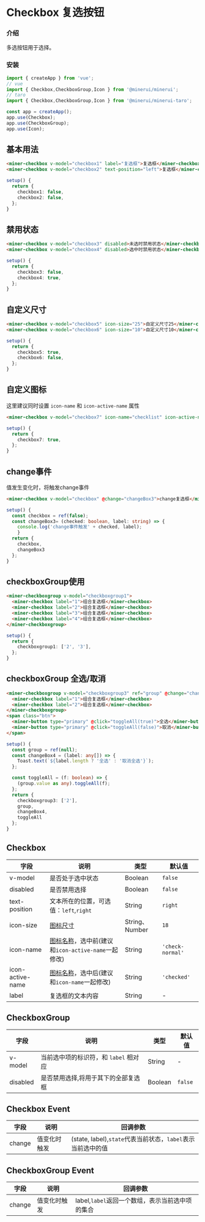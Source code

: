 # Checkbox 复选按钮

### 介绍

多选按钮用于选择。

### 安装

``` ts
import { createApp } from 'vue';
// vue
import { Checkbox,CheckboxGroup,Icon } from '@minerui/minerui';
// taro
import { Checkbox,CheckboxGroup,Icon } from '@minerui/minerui-taro';

const app = createApp();
app.use(Checkbox);
app.use(CheckboxGroup);
app.use(Icon);
```

## 基本用法

```html
<miner-checkbox v-model="checkbox1" label="复选框">复选框</miner-checkbox>
<miner-checkbox v-model="checkbox2" text-position="left">复选框</miner-checkbox>
```
```ts
setup() {
  return {
    checkbox1: false,
    checkbox2: false,
  };
}
```

## 禁用状态

```html
<miner-checkbox v-model="checkbox3" disabled>未选时禁用状态</miner-checkbox>
<miner-checkbox v-model="checkbox4" disabled>选中时禁用状态</miner-checkbox>
```

```ts
setup() {
  return {
    checkbox3: false,
    checkbox4: true,
  };
}
```

## 自定义尺寸

```html
<miner-checkbox v-model="checkbox5" icon-size="25">自定义尺寸25</miner-checkbox>
<miner-checkbox v-model="checkbox6" icon-size="10">自定义尺寸10</miner-checkbox>
```

```ts
setup() {
  return {
    checkbox5: true,
    checkbox6: false,
  };
}

```

## 自定义图标

这里建议同时设置 `icon-name` 和 `icon-active-name` 属性

```html
<miner-checkbox v-model="checkbox7" icon-name="checklist" icon-active-name="checklist">自定义图标</miner-checkbox>
```

```ts
setup() {
  return {
    checkbox7: true,
  };
}

```

## change事件

值发生变化时，将触发change事件

```html
<miner-checkbox v-model="checkbox" @change="changeBox3">change复选框</miner-checkbox>
```

```ts
setup() {
  const checkbox = ref(false);
  const changeBox3= (checked: boolean, label: string) => {
    console.log('change事件触发' + checked, label);
	}  
  return {
    checkbox,
    changeBox3
  };
}
```

## checkboxGroup使用

```html
<miner-checkboxgroup v-model="checkboxgroup1">
  <miner-checkbox label="1">组合复选框</miner-checkbox>
  <miner-checkbox label="2">组合复选框</miner-checkbox>
  <miner-checkbox label="3">组合复选框</miner-checkbox>
  <miner-checkbox label="4">组合复选框</miner-checkbox>
</miner-checkboxgroup>
```

```ts
setup() {
  return {
    checkboxgroup1: ['2', '3'],
  };
}
```

## checkboxGroup 全选/取消

```html
<miner-checkboxgroup v-model="checkboxgroup3" ref="group" @change="changeBox4">
  <miner-checkbox label="1">组合复选框</miner-checkbox>
  <miner-checkbox label="2">组合复选框</miner-checkbox>
</miner-checkboxgroup>
<span class="btn">
  <miner-button type="primary" @click="toggleAll(true)">全选</miner-button>
  <miner-button type="primary" @click="toggleAll(false)">取消</miner-button>
</span>
```

```ts
setup() {
  const group = ref(null);
  const changeBox4 = (label: any[]) => {
    Toast.text(`${label.length ? '全选' : '取消全选'}`);
  };

  const toggleAll = (f: boolean) => {
    (group.value as any).toggleAll(f);
  };
  return {
    checkboxgroup3: ['2'],
    group,
    changeBox4,
    toggleAll
  };
}
```

## Checkbox

| 字段 | 说明 | 类型 | 默认值
|----- | ----- | ----- | ----- 
| v-model | 是否处于选中状态 | Boolean | `false`
| disabled | 是否禁用选择 | Boolean | `false`
| text-position | 文本所在的位置，可选值：`left`,`right` | String | `right`
| icon-size | [图标尺寸](#/icon) | String、Number | `18`
| icon-name | [图标名称](#/icon)，选中前(建议和`icon-active-name`一起修改) | String | `'check-normal'`
| icon-active-name | [图标名称](#/icon)，选中后(建议和`icon-name`一起修改) | String | `'checked'`
| label | 复选框的文本内容 | String | -


## CheckboxGroup

| 字段 | 说明 | 类型 | 默认值
|----- | ----- | ----- | ----- 
| v-model | 当前选中项的标识符，和 `label` 相对应  | String | -
| disabled | 是否禁用选择,将用于其下的全部复选框 | Boolean | `false`



## Checkbox Event

| 字段 | 说明 | 回调参数 
|----- | ----- | ----- 
| change | 值变化时触发 | (state, label),`state`代表当前状态，`label`表示当前选中的值

## CheckboxGroup Event

| 字段 | 说明 | 回调参数 
|----- | ----- | ----- 
| change | 值变化时触发 | label,`label`返回一个数组，表示当前选中项的集合